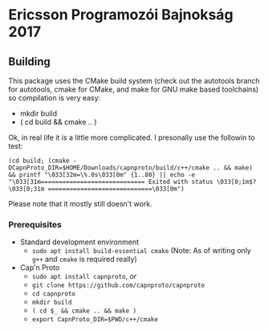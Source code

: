 # Ericsson Programozói Bajnokság 2017
## Building
This package uses the CMake build system
(check out the autotools branch for autotools, cmake for CMake, and make for GNU make based toolchains)
so compilation is very easy:

- mkdir build
- ( cd build && cmake .. )

Ok, in real life it is a little more complicated. I presonally use the followin to test:
```
(cd build; (cmake -DCapnProto_DIR=$HOME/Downloads/capnproto/build/c++/cmake .. && make) && printf "\033[32m=\%.0s\033[0m" {1..80} || echo -e "\033[31m============================= Exited with status \033[0;1m$?\033[0;31m =============================\033[0m")
```

Please note that it mostly still doesn't work.

### Prerequisites
- Standard development environment
	- `sudo apt install build-essential cmake` (Note: As of writing only `g++` and `cmake` is required really)
- Cap'n Proto
	- `sudo apt install capnproto`, _or_
	- `git clone https://github.com/capnproto/capnproto`
	- `cd capnproto`
	- `mkdir build`
	- `( cd $_ && cmake .. && make )`
	- `export CapnProto_DIR=$PWD/c++/cmake`
